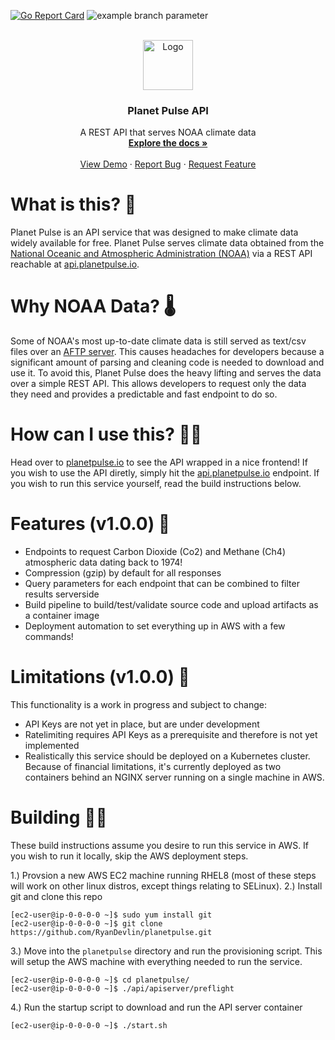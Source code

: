 [![Go Report Card](https://goreportcard.com/badge/github.com/RyanDevlin/planetpulse)](https://goreportcard.com/report/github.com/RyanDevlin/planetpulse)
![example branch parameter](https://github.com/RyanDevlin/planetpulse/actions/workflows/release-apiserver.yml/badge.svg?branch=release-0.1.0)



<!-- PROJECT LOGO -->
<br />
<div align="center">
  <a href="https://github.com/RyanDevlin/planetpulse">
    <img src="https://github.com/RyanDevlin/planetpulse/blob/main/api/apiserver/images/planetpulse.png" alt="Logo" width="80" height="80">
  </a>

  <h3 align="center">Planet Pulse API</h3>

  <p align="center">
    A REST API that serves NOAA climate data
    <br />
    <a href="https://github.com/RyanDevlin/planetpulse/blob/main/docs/README.md"><strong>Explore the docs »</strong></a>
    <br />
    <br />
    <a href="https://planetpulse.io">View Demo</a>
    ·
    <a href="https://github.com/RyanDevlin/planetpulse/issues">Report Bug</a>
    ·
    <a href="https://github.com/RyanDevlin/planetpulse/issues">Request Feature</a>
  </p>
</div>

# What is this? 🤔
Planet Pulse is an API service that was designed to make climate data widely available for free. Planet Pulse serves climate data obtained from the [National Oceanic and Atmospheric Administration (NOAA)](https://www.noaa.gov/) via a REST API reachable at [api.planetpulse.io](https://api.planetpulse.io).

# Why NOAA Data? 🌡
Some of NOAA's most up-to-date climate data is still served as text/csv files over an [AFTP server](https://gml.noaa.gov/aftp/). This causes headaches for developers because a significant amount of parsing and cleaning code is needed to download and use it. To avoid this, Planet Pulse does the heavy lifting and serves the data over a simple REST API. This allows developers to request only the data they need and provides a predictable and fast endpoint to do so.

# How can I use this? 👨‍💻
Head over to [planetpulse.io](https://planetpulse.io) to see the API wrapped in a nice frontend! If you wish to use the API diretly, simply hit the [api.planetpulse.io](https://api.planetpulse.io) endpoint. If you wish to run this service yourself, read the build instructions below.

# Features (v1.0.0) 🌈
- Endpoints to request Carbon Dioxide (Co2) and Methane (Ch4) atmospheric data dating back to 1974!
- Compression (gzip) by default for all responses
- Query parameters for each endpoint that can be combined to filter results serverside
- Build pipeline to build/test/validate source code and upload artifacts as a container image
- Deployment automation to set everything up in AWS with a few commands!

# Limitations (v1.0.0) 🚧
This functionality is a work in progress and subject to change:
- API Keys are not yet in place, but are under development
- Ratelimiting requires API Keys as a prerequisite and therefore is not yet implemented
- Realistically this service should be deployed on a Kubernetes cluster. Because of financial limitations, it's currently deployed as two containers behind an NGINX server running on a single machine in AWS.

# Building 👷‍♂️
These build instructions assume you desire to run this service in AWS. If you wish to run it locally, skip the AWS deployment steps.

1.) Provsion a new AWS EC2 machine running RHEL8 (most of these steps will work on other linux distros, except things relating to SELinux).
2.) Install git and clone this repo
```
[ec2-user@ip-0-0-0-0 ~]$ sudo yum install git
[ec2-user@ip-0-0-0-0 ~]$ git clone https://github.com/RyanDevlin/planetpulse.git
```
3.) Move into the `planetpulse` directory and run the provisioning script. This will setup the AWS machine with everything needed to run the service.
```
[ec2-user@ip-0-0-0-0 ~]$ cd planetpulse/
[ec2-user@ip-0-0-0-0 ~]$ ./api/apiserver/preflight
```
4.) Run the startup script to download and run the API server container
```
[ec2-user@ip-0-0-0-0 ~]$ ./start.sh
```
